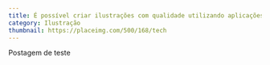 ```yaml
---
title: É possível criar ilustrações com qualidade utilizando aplicações gratuitas e open source?
category: Ilustração
thumbnail: https://placeimg.com/500/168/tech
---
```


Postagem de teste 

